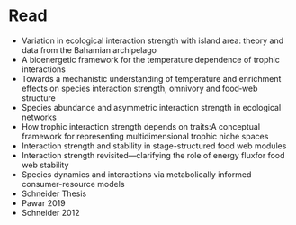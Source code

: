 # Read
- Variation in ecological interaction strength with island area: theory and data from the Bahamian archipelago
- A bioenergetic framework for the temperature dependence of trophic interactions
- Towards a mechanistic understanding of temperature and enrichment effects on species interaction strength, omnivory and food‐web structure
- Species abundance and asymmetric interaction strength in ecological networks
- How trophic interaction strength depends on traits:A conceptual framework for representing multidimensional trophic niche spaces
- Interaction strength and stability in stage-structured food web modules
- Interaction strength revisited—clarifying the role of energy fluxfor food web stability
- Species dynamics and interactions via metabolically informed consumer-resource models
- Schneider Thesis
- Pawar 2019
- Schneider 2012


